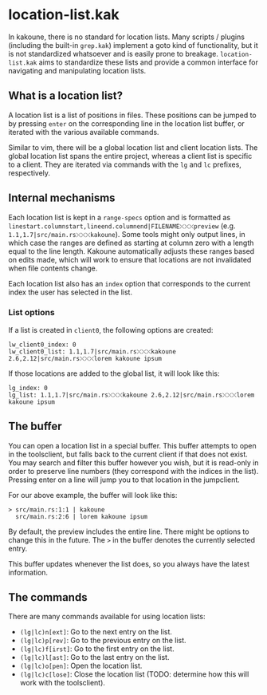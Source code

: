 # location-list.kak

In kakoune, there is no standard for location lists. Many scripts / plugins (including the built-in `grep.kak`) implement a goto kind of functionality, but it is not standardized whatsoever and is easily prone to breakage. `location-list.kak` aims to standardize these lists and provide a common interface for navigating and manipulating location lists.

## What is a location list?

A location list is a list of positions in files. These positions can be jumped to by pressing `enter` on the corresponding line in the location list buffer, or iterated with the various available commands.

Similar to vim, there will be a global location list and client location lists. The global location list spans the entire project, whereas a client list is specific to a client. They are iterated via commands with the `lg` and `lc` prefixes, respectively.

## Internal mechanisms

Each location list is kept in a `range-specs` option and is formatted as `linestart.columnstart,lineend.columnend|FILENAME⤬⤬⤬preview` (e.g. `1.1,1.7|src/main.rs⤬⤬⤬kakoune`). Some tools might only output lines, in which case the ranges are defined as starting at column zero with a length equal to the line length. Kakoune automatically adjusts these ranges based on edits made, which will work to ensure that locations are not invalidated when file contents change.

Each location list also has an `index` option that corresponds to the current index the user has selected in the list.

### List options

If a list is created in `client0`, the following options are created:

```
lw_client0_index: 0
lw_client0_list: 1.1,1.7|src/main.rs⤬⤬⤬kakoune 2.6,2.12|src/main.rs⤬⤬⤬lorem kakoune ipsum
```

If those locations are added to the global list, it will look like this:

```
lg_index: 0
lg_list: 1.1,1.7|src/main.rs⤬⤬⤬kakoune 2.6,2.12|src/main.rs⤬⤬⤬lorem kakoune ipsum
```

## The buffer

You can open a location list in a special buffer. This buffer attempts to open in the toolsclient, but falls back to the current client if that does not exist. You may search and filter this buffer however you wish, but it is read-only in order to preserve line numbers (they correspond with the indices in the list). Pressing enter on a line will jump you to that location in the jumpclient.

For our above example, the buffer will look like this:

```
> src/main.rs:1:1 | kakoune
  src/main.rs:2:6 | lorem kakoune ipsum
```

By default, the preview includes the entire line. There might be options to change this in the future. The `>` in the buffer denotes the currently selected entry.

This buffer updates whenever the list does, so you always have the latest information.

## The commands

There are many commands available for using location lists:

- `(lg|lc)n[ext]`: Go to the next entry on the list.
- `(lg|lc)p[rev]`: Go to the previous entry on the list.
- `(lg|lc)f[irst]`: Go to the first entry on the list.
- `(lg|lc)l[ast]`: Go to the last entry on the list.
- `(lg|lc)o[pen]`: Open the location list.
- `(lg|lc)c[lose]`: Close the location list (TODO: determine how this will work with the toolsclient).
